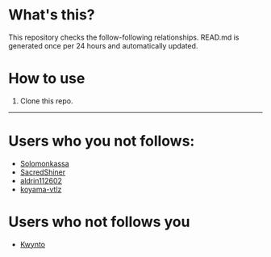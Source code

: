 # What's this?
This repository checks the follow-following relationships.
READ.md is generated once per 24 hours and automatically updated.
# How to use
1. Clone this repo.
 
 --- 
 
 # Users who you not follows: 
  
- [Solomonkassa](https://github.com/Solomonkassa/) 
- [SacredShiner](https://github.com/SacredShiner/) 
- [aldrin112602](https://github.com/aldrin112602/) 
- [koyama-vtlz](https://github.com/koyama-vtlz/) 
# Users who not follows you 
  
- [Kwynto](https://github.com/Kwynto/) 
 